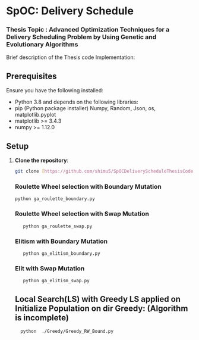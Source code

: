 # SpOC: Delivery Schedule

### Thesis Topic : Advanced Optimization Techniques for a Delivery Scheduling Problem by Using Genetic and Evolutionary Algorithms

Brief description of the Thesis code Implementation:

## Prerequisites

Ensure you have the following installed:
- Python 3.8 and depends on the following libraries:
- pip (Python package installer) Numpy, Random, Json, os, matplotlib.pyplot 
- matplotlib >= 3.4.3
- numpy >= 1.12.0


## Setup

1. **Clone the repository**:

   ```bash
   git clone [https://github.com/shimu5/SpOCDeliveryScheduleThesisCode]
   ```
   ### Roulette Wheel selection with Boundary Mutation
   ```
   python ga_roulette_boundary.py
   ```

   ### Roulette Wheel selection with Swap Mutation

   ```
      python ga_roulette_swap.py
   ```

   ### Elitism with Boundary Mutation

     ```
        python ga_elitism_boundary.py
     ```

   ### Elit with Swap Mutation

   ```
      python ga_elitism_swap.py
   ```

   ## Local Search(LS) with Greedy LS applied on Initialize Population on dir Greedy: (Algorithm is incomplete) 
 
    ```
      python  ./Greedy/Greedy_RW_Bound.py
   ```
